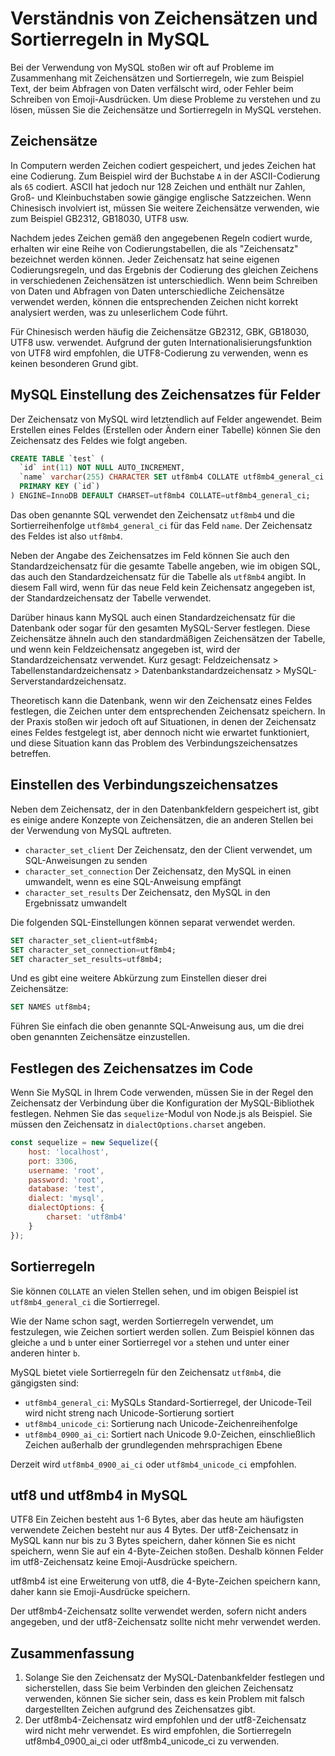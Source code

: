 # Verständnis von Zeichensätzen und Sortierregeln in MySQL

Bei der Verwendung von MySQL stoßen wir oft auf Probleme im Zusammenhang mit Zeichensätzen und Sortierregeln, wie zum Beispiel Text, der beim Abfragen von Daten verfälscht wird, oder Fehler beim Schreiben von Emoji-Ausdrücken. Um diese Probleme zu verstehen und zu lösen, müssen Sie die Zeichensätze und Sortierregeln in MySQL verstehen.

## Zeichensätze

In Computern werden Zeichen codiert gespeichert, und jedes Zeichen hat eine Codierung. Zum Beispiel wird der Buchstabe `A` in der ASCII-Codierung als `65` codiert. ASCII hat jedoch nur 128 Zeichen und enthält nur Zahlen, Groß- und Kleinbuchstaben sowie gängige englische Satzzeichen. Wenn Chinesisch involviert ist, müssen Sie weitere Zeichensätze verwenden, wie zum Beispiel GB2312, GB18030, UTF8 usw.

Nachdem jedes Zeichen gemäß den angegebenen Regeln codiert wurde, erhalten wir eine Reihe von Codierungstabellen, die als "Zeichensatz" bezeichnet werden können. Jeder Zeichensatz hat seine eigenen Codierungsregeln, und das Ergebnis der Codierung des gleichen Zeichens in verschiedenen Zeichensätzen ist unterschiedlich. Wenn beim Schreiben von Daten und Abfragen von Daten unterschiedliche Zeichensätze verwendet werden, können die entsprechenden Zeichen nicht korrekt analysiert werden, was zu unleserlichem Code führt.

Für Chinesisch werden häufig die Zeichensätze GB2312, GBK, GB18030, UTF8 usw. verwendet. Aufgrund der guten Internationalisierungsfunktion von UTF8 wird empfohlen, die UTF8-Codierung zu verwenden, wenn es keinen besonderen Grund gibt.

## MySQL Einstellung des Zeichensatzes für Felder

Der Zeichensatz von MySQL wird letztendlich auf Felder angewendet. Beim Erstellen eines Feldes (Erstellen oder Ändern einer Tabelle) können Sie den Zeichensatz des Feldes wie folgt angeben.

```sql
CREATE TABLE `test` (
  `id` int(11) NOT NULL AUTO_INCREMENT,
  `name` varchar(255) CHARACTER SET utf8mb4 COLLATE utf8mb4_general_ci NOT NULL,
  PRIMARY KEY (`id`)
) ENGINE=InnoDB DEFAULT CHARSET=utf8mb4 COLLATE=utf8mb4_general_ci;
```

Das oben genannte SQL verwendet den Zeichensatz `utf8mb4` und die Sortierreihenfolge `utf8mb4_general_ci` für das Feld `name`. Der Zeichensatz des Feldes ist also `utf8mb4`.

Neben der Angabe des Zeichensatzes im Feld können Sie auch den Standardzeichensatz für die gesamte Tabelle angeben, wie im obigen SQL, das auch den Standardzeichensatz für die Tabelle als `utf8mb4` angibt. In diesem Fall wird, wenn für das neue Feld kein Zeichensatz angegeben ist, der Standardzeichensatz der Tabelle verwendet.

Darüber hinaus kann MySQL auch einen Standardzeichensatz für die Datenbank oder sogar für den gesamten MySQL-Server festlegen. Diese Zeichensätze ähneln auch den standardmäßigen Zeichensätzen der Tabelle, und wenn kein Feldzeichensatz angegeben ist, wird der Standardzeichensatz verwendet. Kurz gesagt: Feldzeichensatz > Tabellenstandardzeichensatz > Datenbankstandardzeichensatz > MySQL-Serverstandardzeichensatz.

Theoretisch kann die Datenbank, wenn wir den Zeichensatz eines Feldes festlegen, die Zeichen unter dem entsprechenden Zeichensatz speichern. In der Praxis stoßen wir jedoch oft auf Situationen, in denen der Zeichensatz eines Feldes festgelegt ist, aber dennoch nicht wie erwartet funktioniert, und diese Situation kann das Problem des Verbindungszeichensatzes betreffen.

## Einstellen des Verbindungszeichensatzes

Neben dem Zeichensatz, der in den Datenbankfeldern gespeichert ist, gibt es einige andere Konzepte von Zeichensätzen, die an anderen Stellen bei der Verwendung von MySQL auftreten.

- `character_set_client` Der Zeichensatz, den der Client verwendet, um SQL-Anweisungen zu senden
- `character_set_connection` Der Zeichensatz, den MySQL in einen umwandelt, wenn es eine SQL-Anweisung empfängt
- `character_set_results` Der Zeichensatz, den MySQL in den Ergebnissatz umwandelt

Die folgenden SQL-Einstellungen können separat verwendet werden.

```sql
SET character_set_client=utf8mb4;
SET character_set_connection=utf8mb4;
SET character_set_results=utf8mb4;
```

Und es gibt eine weitere Abkürzung zum Einstellen dieser drei Zeichensätze:

```sql
SET NAMES utf8mb4;
```

Führen Sie einfach die oben genannte SQL-Anweisung aus, um die drei oben genannten Zeichensätze einzustellen.

## Festlegen des Zeichensatzes im Code

Wenn Sie MySQL in Ihrem Code verwenden, müssen Sie in der Regel den Zeichensatz der Verbindung über die Konfiguration der MySQL-Bibliothek festlegen. Nehmen Sie das `sequelize`-Modul von Node.js als Beispiel. Sie müssen den Zeichensatz in `dialectOptions.charset` angeben.

```js
const sequelize = new Sequelize({
    host: 'localhost',
    port: 3306,
    username: 'root',
    password: 'root',
    database: 'test',
    dialect: 'mysql',
    dialectOptions: {
        charset: 'utf8mb4'
    }
});
```

## Sortierregeln

Sie können `COLLATE` an vielen Stellen sehen, und im obigen Beispiel ist `utf8mb4_general_ci` die Sortierregel.

Wie der Name schon sagt, werden Sortierregeln verwendet, um festzulegen, wie Zeichen sortiert werden sollen. Zum Beispiel können das gleiche `a` und `b` unter einer Sortierregel vor `a` stehen und unter einer anderen hinter `b`.

MySQL bietet viele Sortierregeln für den Zeichensatz `utf8mb4`, die gängigsten sind:

- `utf8mb4_general_ci`: MySQLs Standard-Sortierregel, der Unicode-Teil wird nicht streng nach Unicode-Sortierung sortiert
- `utf8mb4_unicode_ci`: Sortierung nach Unicode-Zeichenreihenfolge
- `utf8mb4_0900_ai_ci`: Sortiert nach Unicode 9.0-Zeichen, einschließlich Zeichen außerhalb der grundlegenden mehrsprachigen Ebene

Derzeit wird `utf8mb4_0900_ai_ci` oder `utf8mb4_unicode_ci` empfohlen.

## utf8 und utf8mb4 in MySQL

UTF8 Ein Zeichen besteht aus 1-6 Bytes, aber das heute am häufigsten verwendete Zeichen besteht nur aus 4 Bytes. Der utf8-Zeichensatz in MySQL kann nur bis zu 3 Bytes speichern, daher können Sie es nicht speichern, wenn Sie auf ein 4-Byte-Zeichen stoßen. Deshalb können Felder im utf8-Zeichensatz keine Emoji-Ausdrücke speichern.

utf8mb4 ist eine Erweiterung von utf8, die 4-Byte-Zeichen speichern kann, daher kann sie Emoji-Ausdrücke speichern.

Der utf8mb4-Zeichensatz sollte verwendet werden, sofern nicht anders angegeben, und der utf8-Zeichensatz sollte nicht mehr verwendet werden.

## Zusammenfassung

1. Solange Sie den Zeichensatz der MySQL-Datenbankfelder festlegen und sicherstellen, dass Sie beim Verbinden den gleichen Zeichensatz verwenden, können Sie sicher sein, dass es kein Problem mit falsch dargestellten Zeichen aufgrund des Zeichensatzes gibt.
2. Der utf8mb4-Zeichensatz wird empfohlen und der utf8-Zeichensatz wird nicht mehr verwendet.
Es wird empfohlen, die Sortierregeln utf8mb4_0900_ai_ci oder utf8mb4_unicode_ci zu verwenden.